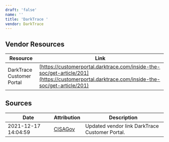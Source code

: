 ```yaml
---
draft: 'false'
name: ''
title: 'DarkTrace '
vendor: DarkTrace
---
```


## Vendor Resources
| Resource | Link |
| --- | --- |
| DarkTrace Customer Portal | [https://customerportal.darktrace.com/inside-the-soc/get-article/201](https://customerportal.darktrace.com/inside-the-soc/get-article/201) |



## Sources
| Date | Attribution | Description |
| --- | --- | --- |
| 2021-12-17 14:04:59 | [CISAGov](https://raw.githubusercontent.com/cisagov/log4j-affected-db/develop/README.md) | Updated vendor link DarkTrace Customer Portal.  |
